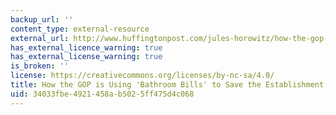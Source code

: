 ```yaml
---
backup_url: ''
content_type: external-resource
external_url: http://www.huffingtonpost.com/jules-horowitz/how-the-gop-is-using-bath_b_9731968.html
has_external_licence_warning: true
has_external_license_warning: true
is_broken: ''
license: https://creativecommons.org/licenses/by-nc-sa/4.0/
title: How the GOP is Using 'Bathroom Bills' to Save the Establishment
uid: 34033fbe-4921-458a-b502-5ff475d4c068
---
```

